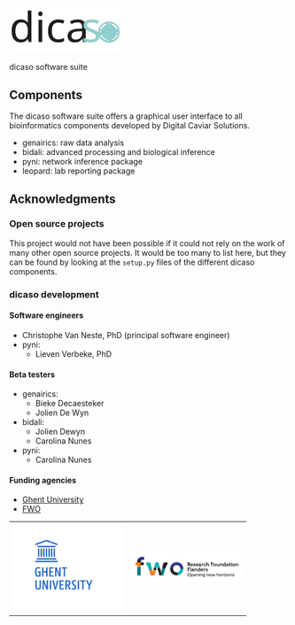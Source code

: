 <img title="dicaso suite logo" src="logos/dicaso-suite.svg" width="200">

dicaso software suite

## Components

The dicaso software suite offers a graphical user interface to all bioinformatics components
developed by Digital Caviar Solutions.

- genairics: raw data analysis
- bidali: advanced processing and biological inference
- pyni: network inference package
- leopard: lab reporting package

## Acknowledgments

### Open source projects

This project would not have been possible if it could not rely on the work of many
other open source projects. It would be too many to list here, but they can be found
by looking at the `setup.py` files of the different dicaso components.

### dicaso development

#### Software engineers

- Christophe Van Neste, PhD (principal software engineer)
- pyni:
  - Lieven Verbeke, PhD

#### Beta testers

- genairics:
  - Bieke Decaesteker
  - Jolien De Wyn
- bidali:
  - Jolien Dewyn
  - Carolina Nunes
- pyni:
  - Carolina Nunes

#### Funding agencies

- [Ghent University](https://www.ugent.be/)
- [FWO](http://www.fwo.be/)

<table>
<tr>
<td><img title="FWO logo" src="logos/ugent_logo_web.png" width="200"></td>
<td><img title="FWO logo" src="logos/fwo_logo_web.png" width="200"></td>
</tr>
</table>


